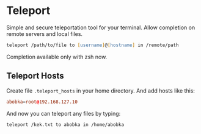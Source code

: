 # Teleport

Simple and secure teleportation tool for your terminal. Allow completion on remote servers and local files.

```zsh
teleport /path/to/file to [username]@[hostname] in /remote/path
```

Completion available only with zsh now.

## Teleport Hosts

Create file `.teleport_hosts` in your home directory. And add hosts like this:
```rc
abobka=root@192.168.127.10
```
And now you can teleport any files by typing:

```zsh
teleport /kek.txt to abobka in /home/abobka
```
